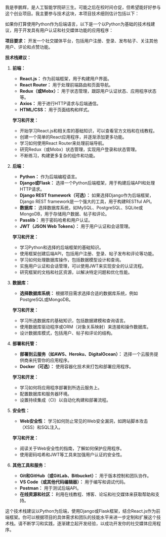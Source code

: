 我是李鹏辉，是人工智能学院研三生。可能之后在校时间仓促，但希望能好好参与这个创业项目。我主要参与技术这块，本项目技术细则估计包括以下：


如果你打算使用Python作为后端语言，以下是一个以Python为基础的技术栈建议，用于开发具有用户认证和社交媒体功能的应用程序：

**项目要求：** 开发一个社交媒体平台，包括用户注册、登录、发布帖子、关注其他用户、评论和点赞功能。

**技术栈建议：**

1. **前端：**

   - **React.js：** 作为前端框架，用于构建用户界面。
   - **React Router：** 用于处理前端路由和页面导航。
   - **Redux（或Mobx）：** 用于状态管理，跟踪用户认证状态、应用程序状态等。
   - **Axios：** 用于进行HTTP请求与后端通信。
   - **HTML/CSS：** 用于页面结构和样式。

   **学习和开发：**
   - 开始学习React.js和相关库的基础知识，可以查看官方文档和在线教程。
   - 创建一个简单的React应用程序，并逐渐添加更多功能。
   - 学习如何使用React Router来处理前端导航。
   - 研究Redux（或Mobx）状态管理，实现用户登录和状态管理。
   - 不断练习，构建更多复杂的组件和功能。

2. **后端：**

   - **Python：** 作为后端编程语言。
   - **Django或Flask：** 选择一个Python后端框架，用于构建后端API和处理HTTP请求。
   - **Django REST framework（可选）：** 如果选择Django作为后端框架，Django REST framework是一个强大的工具，用于构建RESTful API。
   - **数据库：** 选择数据库系统，如MySQL、PostgreSQL、SQLite或MongoDB，用于存储用户数据、帖子和评论。
   - **Passlib：** 用于密码哈希和用户认证。
   - **JWT（JSON Web Tokens）：** 用于用户认证和会话管理。

   **学习和开发：**
   - 学习Python和选择的后端框架的基础知识。
   - 使用框架创建后端API，包括用户注册、登录、帖子发布和评论等功能。
   - 学习如何处理数据库操作，包括数据模型设计和查询。
   - 实施用户认证和会话管理，可以使用JWT来实现安全的认证流程。
   - 研究框架的文档和社区资源，以解决特定问题和优化性能。

3. **数据库：**

   - **选择数据库系统：** 根据项目需求选择合适的数据库系统，例如PostgreSQL或MongoDB。

   **学习和开发：**
   - 学习所选数据库的基础知识，包括数据建模和查询语言。
   - 使用数据库驱动程序或ORM（对象关系映射）来连接和操作数据库。
   - 设计数据库模式，包括用户、帖子和评论的结构。

4. **部署和托管：**

   - **部署到云服务（如AWS、Heroku、DigitalOcean）：** 选择一个云服务提供商来托管你的应用程序。
   - **Docker（可选）：** 使用容器化技术来打包和部署应用程序。

   **学习和开发：**
   - 学习如何将应用程序部署到所选云服务上。
   - 配置数据库和服务器环境。
   - 设置持续集成（CI）以自动化构建和部署流程。

5. **安全性：**

   - **Web安全性：** 学习如何防止常见的Web安全漏洞，如跨站脚本攻击（XSS）和SQL注入。

   **学习和开发：**
   - 阅读关于Web安全性的指南，了解如何保护应用程序。
   - 使用密码哈希和JWT等工具来加强用户认证的安全性。

6. **其他工具和服务：**

   - **Git和GitHub（或GitLab、Bitbucket）：** 用于版本控制和团队协作。
   - **VS Code（或其他代码编辑器）：** 用于编写和调试代码。
   - **Postman：** 用于测试后端API。
   - **在线资源和社区：** 利用在线教程、博客、论坛和社交媒体来获取帮助和支持。

这个技术栈建议以Python为后端，使用Django或Flask框架，结合React.js作为前端框架。你可以根据项目的具体需求和团队的技能水平来进一步定制和扩展这个技术栈。请不断学习和实践，逐渐建立起开发经验，以成功开发你的社交媒体应用程序。